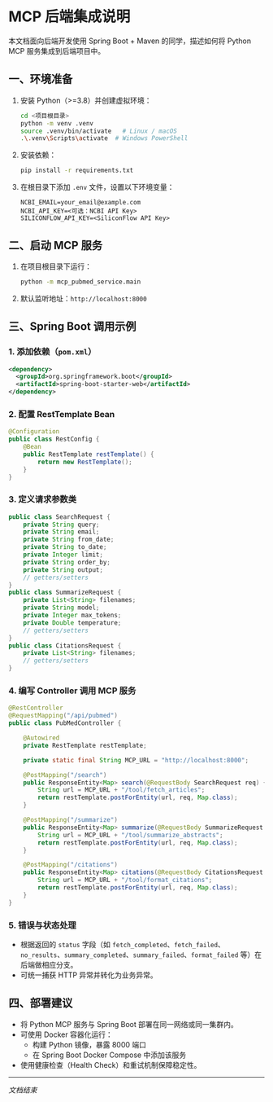 # MCP 后端集成说明

本文档面向后端开发使用 Spring Boot + Maven 的同学，描述如何将 Python MCP 服务集成到后端项目中。

## 一、环境准备

1. 安装 Python（>=3.8）并创建虚拟环境：
   ```bash
   cd <项目根目录>
   python -m venv .venv
   source .venv/bin/activate   # Linux / macOS
   .\.venv\Scripts\activate  # Windows PowerShell
   ```
2. 安装依赖：
   ```bash
   pip install -r requirements.txt
   ```
3. 在根目录下添加 `.env` 文件，设置以下环境变量：
   ```text
   NCBI_EMAIL=your_email@example.com
   NCBI_API_KEY=<可选：NCBI API Key>
   SILICONFLOW_API_KEY=<SiliconFlow API Key>
   ```

## 二、启动 MCP 服务

1. 在项目根目录下运行：
   ```bash
   python -m mcp_pubmed_service.main
   ```
2. 默认监听地址：`http://localhost:8000`

## 三、Spring Boot 调用示例

### 1. 添加依赖（`pom.xml`）
```xml
<dependency>
  <groupId>org.springframework.boot</groupId>
  <artifactId>spring-boot-starter-web</artifactId>
</dependency>
```

### 2. 配置 RestTemplate Bean
```java
@Configuration
public class RestConfig {
    @Bean
    public RestTemplate restTemplate() {
        return new RestTemplate();
    }
}
```

### 3. 定义请求参数类
```java
public class SearchRequest {
    private String query;
    private String email;
    private String from_date;
    private String to_date;
    private Integer limit;
    private String order_by;
    private String output;
    // getters/setters
}
public class SummarizeRequest {
    private List<String> filenames;
    private String model;
    private Integer max_tokens;
    private Double temperature;
    // getters/setters
}
public class CitationsRequest {
    private List<String> filenames;
    // getters/setters
}
```

### 4. 编写 Controller 调用 MCP 服务
```java
@RestController
@RequestMapping("/api/pubmed")
public class PubMedController {

    @Autowired
    private RestTemplate restTemplate;

    private static final String MCP_URL = "http://localhost:8000";

    @PostMapping("/search")
    public ResponseEntity<Map> search(@RequestBody SearchRequest req) {
        String url = MCP_URL + "/tool/fetch_articles";
        return restTemplate.postForEntity(url, req, Map.class);
    }

    @PostMapping("/summarize")
    public ResponseEntity<Map> summarize(@RequestBody SummarizeRequest req) {
        String url = MCP_URL + "/tool/summarize_abstracts";
        return restTemplate.postForEntity(url, req, Map.class);
    }

    @PostMapping("/citations")
    public ResponseEntity<Map> citations(@RequestBody CitationsRequest req) {
        String url = MCP_URL + "/tool/format_citations";
        return restTemplate.postForEntity(url, req, Map.class);
    }
}
```

### 5. 错误与状态处理
- 根据返回的 `status` 字段（如 `fetch_completed`、`fetch_failed`、`no_results`、`summary_completed`、`summary_failed`、`format_failed` 等）在后端做相应分支。
- 可统一捕获 HTTP 异常并转化为业务异常。

## 四、部署建议

- 将 Python MCP 服务与 Spring Boot 部署在同一网络或同一集群内。
- 可使用 Docker 容器化运行：
  - 构建 Python 镜像，暴露 8000 端口
  - 在 Spring Boot Docker Compose 中添加该服务
- 使用健康检查（Health Check）和重试机制保障稳定性。


---
*文档结束* 